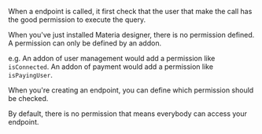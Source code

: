 When a endpoint is called, it first check that the user that make the call has the good permission to execute the query.

When you've just installed Materia designer, there is no permission defined. A permission can only be defined by an addon.

e.g. An addon of user management would add a permission like `isConnected`. An addon of payment would add a permission like `isPayingUser`.

When you're creating an endpoint, you can define which permission should be checked.

By default, there is no permission that means everybody can access your endpoint.
